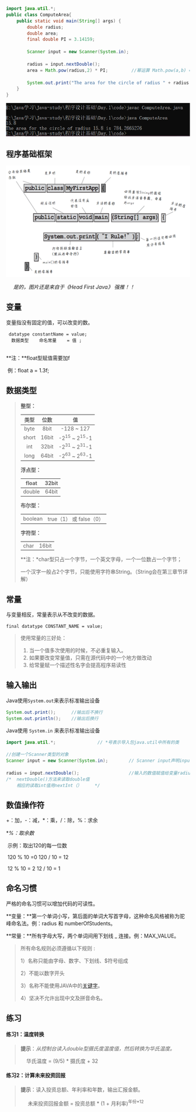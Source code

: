 ```java
import java.util.*;
public class ComputeArea{
    public static void main(String[] args) {
        double radius;
        double area;
        final double PI = 3.14159;
        
        Scanner input = new Scanner(System.in);
        
        radius = input.nextDouble();
        area = Math.pow(radius,2) * PI;         //幂运算 Math.pow(a,b) = a的b次幂
        
        System.out.print("The area for the circle of radius " + radius + " is " + area);
    }
}
```
![](./images/cmd.png)



## 程序基础框架

![](./images/框架.png)

&nbsp;&nbsp;&nbsp;&nbsp; *是的，图片还是来自于《Head First Java》 强推！！*



## 变量

变量指没有固定的值，可以改变的数。

```
 datatype constantName = value;
  数据类型    命名常量    = 值 ;
 
```

**注：**float型赋值需要加f

​		例：float a = 1.3f;



## 数据类型

> **整型：**
>
> |  类型   | 位数  |                  值                  |
> | :-----: | :---: | :----------------------------------: |
> |  byte   | 8bit  |             -128  ~  127             |
> |  short  | 16bit | -2<sup>15</sup>  ~  2<sup>15</sup>-1 |
> |   int   | 32bit | -2<sup>31</sup>  ~  2<sup>31</sup>-1 |
> |  long   | 64bit | -2<sup>63</sup>  ~  2<sup>63</sup>-1 |
>
> **浮点型：**
>
> | float  | 32bit |
> | :----: | :---: |
> | double | 64bit |
>
> **布尔型：**
>
> <table>
> <tr>
> <td><center>boolean</center></td>
> <td><center>true（1） 或 false（0）</centor></td>
> </tr>
> </table>
>
>
> **字符型：**
>
> <table>
> <tr>
> <td><center>char</center></td>
> <td><center>16bit</centor></td>
> </tr>
> </table>
>
> **注：*char型只占一个字节，一个英文字母，一个一位数占一个字节；
>
> ​			一个汉字一般占2个字节，只能使用字符串String。（String会在第三章节详解）
>
> 



## 常量

与变量相反，常量表示从不改变的数据。

```
final datatype CONSTANT_NAME = value;
```

> 使用常量的三好处：
>
> 1. 当一个值多次使用的时候，不必重复输入。
> 2. 如果要改变常量值，只需在源代码中的一个地方做改动
> 3. 给常量赋一个描述性名字会提高程序易读性



## 输入输出

Java使用`System.out`来表示标准输出设备

```java
System.out.print();      //输出后不换行
System.out.println();    //输出后换行
```

Java使用 `System.in`  来表示标准输出设备

```java
import java.util.*;			       // *号表示导入包java.util中所有的类

//创建一个Scanner类型的对象
Scanner input = new Scanner(System.in);        // Scanner input声明input是个Scanner类型的变量

radius = input.nextDouble();                   //输入的数值赋值给变量radius
/*  nextDouble()方法来读取double值
	相应的读取int值用nextInt（）     */
```



## 数值操作符

+：加，-：减，*：乘，/：除，%：求余

**%：取余数<sup> *</sup>**  

​	示例：取出120的每一位数

​				120 % 10 =0	120 / 10 = 12

​				12 % 10 = 2	  12 / 10 = 1



## 命名习惯

严格的命名习惯可以增加代码的可读性。

**变量：**第一个单词小写，第后面的单词大写首字母，这种命名风格被称为驼峰命名法。例：radius 和 numberOfStudents。

**常量：**所有字母大写，两个单词间用下划线 _ 连接。例：MAX_VALUE。

> 所有命名规则必须遵循以下规则 :
>
> 1）名称只能由字母、数字、下划线、$符号组成
>
> 2）不能以数字开头
>
> 3）名称不能使用JAVA中的[关键字](https://baike.baidu.com/item/java关键字)。
>
> 4）坚决不允许出现中文及拼音命名。



## 练习

#### 练习1：温度转换

> **提示**：*从控制台读入double型摄氏度温度值，然后转换为华氏温度。*
>
>&nbsp;&nbsp;&nbsp;&nbsp;华氏温度 = (9/5) * 摄氏度 + 32

#### 练习2：计算未来投资回报

>**提示**：读入投资总额、年利率和年数，输出汇报金额。
>
>&nbsp;&nbsp;&nbsp;&nbsp;&nbsp;未来投资回报金额 = 投资总额 * (1 + 月利率)<sup>年份*12</sup>